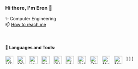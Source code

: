 ### Hi there, I'm Eren 👋

✨ Computer Engineering
<br/>
📫 [How to reach me](mailto:erenbekman@gmail.com)
<br/>
<!-- 🌱 I’m currently learning everything 🤣 -->

<!-- ✨ I am a 3rd year Computer Engineering student at Beykent University.
Technologies I use: Html, Css, JavaScript, PHP, Laravel, Vue js, Nuxt js, Node js, Mongo DB, MYSQL, Solidity ,Smart Contract, Web3/Ethers js, Truffle/Hardhat  -->
<br/>

<!-- ### Connect with me:
<img align="left" alt="twitter" width="26px" src="https://twitter.com/ErenBekman" style="padding-right:10px;" />
<img align="left" alt="instagram" width="26px" src="https://instagram.com/erenbekmann" style="padding-right:10px;" />
<img align="left" alt="linkedin" width="26px" src="https://linkedin.com/in/erenbekman" style="padding-right:10px;" /> -->

#### 🧰 Languages and Tools:

<img align="left" alt="HTML5" width="26px" src="https://cdn.jsdelivr.net/gh/devicons/devicon/icons/html5/html5-original.svg" style="padding-right:10px;" />
<img align="left" alt="CSS3" width="26px" src="https://cdn.jsdelivr.net/gh/devicons/devicon/icons/css3/css3-original.svg" style="padding-right:10px;" />
<img align="left" alt="JavaScript" width="26px" src="https://cdn.jsdelivr.net/gh/devicons/devicon/icons/javascript/javascript-original.svg" style="padding-right:10px;" />
<img align="left" alt="Node.js" width="26px" src="https://cdn.jsdelivr.net/gh/devicons/devicon/icons/nodejs/nodejs-original.svg" style="padding-right:10px;" />
<img align="left" alt="PHP" width="26px" src="https://upload.wikimedia.org/wikipedia/commons/2/27/PHP-logo.svg" style="padding-right:10px;" />]
<img align="left" alt="LARAVEL" width="26px" src="https://www.zend.com/sites/default/files/image/2019-09/logo-laravel.jpg" style="padding-right:10px;" />
<img align="left" alt="Solidity" width="26px" src="https://ih1.redbubble.net/image.525157175.0839/flat,750x,075,f-pad,750x1000,f8f8f8.jpg" style="padding-right:10px;" />]
<img align="left" alt="Ethereum" width="26px" src="https://upload.wikimedia.org/wikipedia/commons/thumb/0/05/Ethereum_logo_2014.svg/1257px-Ethereum_logo_2014.svg.png" style="padding-right:10px;" />]
<img align="left" alt="MySQL" width="26px" src="https://cdn.jsdelivr.net/gh/devicons/devicon/icons/mysql/mysql-original.svg" style="padding-right:10px;" />
<img align="left" alt="MongoDB" width="26px" src="https://cdn.jsdelivr.net/gh/devicons/devicon/icons/mongodb/mongodb-original.svg" style="padding-right:10px;" />


<!--
**erenbekman**
- 🔭 I’m currently working on ...
- 🌱 I’m currently learning ...
- 👯 I’m looking to collaborate on ...
- 🤔 I’m looking   for help with ...
- 💬 Ask me about ...
- 📫 How to reach me: ...
- 😄 Pronouns: ...
- ⚡ Fun fact: ...
-->
